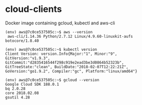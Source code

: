 # cloud-clients

Docker image containing gcloud, kubectl and aws-cli

    (env) aws@7c0ce537505c:~$ aws --version
     aws-cli/1.14.36 Python/2.7.12 Linux/4.9.60-linuxkit-aufs botocore/1.8.40

    (env) aws@7c0ce537505c:~$ kubectl version
    Client Version: version.Info{Major:"1", Minor:"9", GitVersion:"v1.9.3", GitCommit:"d2835416544f298c919e2ead3be3d0864b52323b", GitTreeState:"clean", BuildDate:"2018-02-07T12:22:21Z", GoVersion:"go1.9.2", Compiler:"gc", Platform:"linux/amd64"}

    (env) aws@7c0ce537505c:~$ gcloud --version
    Google Cloud SDK 188.0.1
    bq 2.0.28
    core 2018.02.08
    gsutil 4.28
